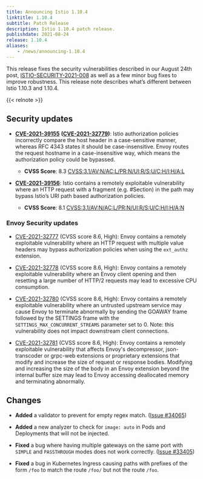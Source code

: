 ```yaml
---
title: Announcing Istio 1.10.4
linktitle: 1.10.4
subtitle: Patch Release
description: Istio 1.10.4 patch release.
publishdate: 2021-08-24
release: 1.10.4
aliases:
    - /news/announcing-1.10.4
---
```


This release fixes the security vulnerabilities described in our August 24th post, [ISTIO-SECURITY-2021-008](/news/security/istio-security-2021-008) as
well as a few minor bug fixes to improve robustness. This release note describes what’s different between Istio 1.10.3 and 1.10.4.

{{< relnote >}}

## Security updates

- __[CVE-2021-39155](https://cve.mitre.org/cgi-bin/cvename.cgi?name=CVE-2CVE-2021-39155])__ __([CVE-2021-32779](https://cve.mitre.org/cgi-bin/cvename.cgi?name=CVE-2021-32779))__:
  Istio authorization policies incorrectly compare the host header in a case-sensitive manner, whereas RFC 4343 states it should be case-insensitive. Envoy routes the request hostname in a case-insensitive way, which means the authorization policy could be bypassed.
    - __CVSS Score__: 8.3 [CVSS:3.1/AV:N/AC:L/PR:N/UI:R/S:U/C:H/I:H/A:L](https://www.first.org/cvss/calculator/3.1#CVSS:3.1/AV:N/AC:L/PR:N/UI:R/S:U/C:H/I:H/A:L)

- __[CVE-2021-39156](https://cve.mitre.org/cgi-bin/cvename.cgi?name=CVE-2CVE-2021-39156])__:
  Istio contains a remotely exploitable vulnerability where an HTTP request with a fragment (e.g. #Section) in the path may bypass Istio’s URI path based authorization policies.
    - __CVSS Score__: 8.1 [CVSS:3.1/AV:N/AC:L/PR:N/UI:R/S:U/C:H/I:H/A:N](https://www.first.org/cvss/calculator/3.1#CVSS:3.1/AV:N/AC:L/PR:N/UI:R/S:U/C:H/I:H/A:N)

### Envoy Security updates

- [CVE-2021-32777](https://cve.mitre.org/cgi-bin/cvename.cgi?name=CVE-2021-32777) (CVSS score 8.6, High): Envoy contains a remotely exploitable vulnerability where an HTTP request with multiple value headers may bypass authorization policies when using the `ext_authz` extension.

- [CVE-2021-32778](https://cve.mitre.org/cgi-bin/cvename.cgi?name=CVE-2021-32778) (CVSS score 8.6, High): Envoy contains a remotely exploitable vulnerability where an Envoy client opening and then resetting a large number of HTTP/2 requests may lead to excessive CPU consumption.

- [CVE-2021-32780](https://cve.mitre.org/cgi-bin/cvename.cgi?name=CVE-2021-32780) (CVSS score 8.6, High): Envoy contains a remotely exploitable vulnerability where an untrusted upstream service may cause Envoy to terminate abnormally by sending the GOAWAY frame followed by the SETTINGS frame with the `SETTINGS_MAX_CONCURRENT_STREAMS` parameter set to 0.
  Note: this vulnerability does not impact downstream client connections.

- [CVE-2021-32781](https://cve.mitre.org/cgi-bin/cvename.cgi?name=CVE-2021-32781) (CVSS score 8.6, High): Envoy contains a remotely exploitable vulnerability that affects Envoy's decompressor, json-transcoder or grpc-web extensions or proprietary extensions that modify and increase the size of request or response bodies. Modifying and increasing the size of the body in an Envoy extension beyond the internal buffer size may lead to Envoy accessing deallocated memory and terminating abnormally.

## Changes

- **Added** a validator to prevent for empty regex match. ([Issue #34065](https://github.com/istio/istio/issues/34065))

- **Added** a new analyzer to check for `image: auto` in Pods and Deployments that will not be injected.

- **Fixed** a bug where having multiple gateways on the same port with `SIMPLE` and `PASSTHROUGH` modes does not work correctly. ([Issue #33405](https://github.com/istio/istio/issues/33405))

- **Fixed** a bug in Kubernetes Ingress causing paths with prefixes of the form `/foo` to match the route `/foo/` but not the route `/foo`.
